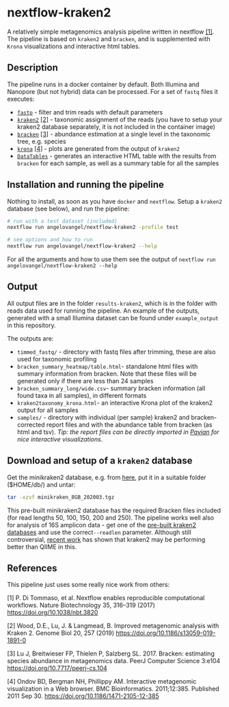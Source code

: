 # nextflow-kraken2

A relatively simple metagenomics analysis pipeline written in nextflow [[1]](#1). The pipeline is based on `kraken2` and `bracken`, and is supplemented with `Krona` visualizations and interactive html tables.

## Description

The pipeline runs in a docker container by default. Both Illumina and Nanopore (but not hybrid) data can be processed. For a set of `fastq` files it executes:

- [`fastp`](https://github.com/OpenGene/fastp) - filter and trim reads with default parameters
- [`kraken2`](http://ccb.jhu.edu/software/kraken2/) [[2]](#2) - taxonomic assignment of the reads  (you have to setup your kraken2 database separately, it is not included in the container image)
- [`bracken`](http://ccb.jhu.edu/software/bracken/) [[3]](#3) - abundance estimation at a single level in the taxonomic tree, e.g. species
- [`krona`](https://github.com/marbl/Krona/wiki) [[4]](#4) - plots are generated from the output of `kraken2`
- [`DataTables`](https://datatables.net/) - generates an interactive HTML table with the results from `bracken` for each sample, as well as a summary table for all the samples

## Installation and running the pipeline

Nothing to install, as soon as you have `docker` and `nextflow`. Setup a `kraken2` database (see below), and run the pipeline:

```bash
# run with a test dataset (included)
nextflow run angelovangel/nextflow-kraken2 -profile test

# see options and how to run
nextflow run angelovangel/nextflow-kraken2 --help

```

For all the arguments and how to use them see the output of `nextflow run angelovangel/nextflow-kraken2 --help`

## Output

All output files are in the folder `results-kraken2`, which is in the folder with reads data used for running the pipeline. An example of the outputs, generated with a small Illumina dataset can be found under `example_output` in this repository.

The outputs are:

- `timmed_fastq/` - directory with fastq files after trimming, these are also used for taxonomic profiling
- `bracken_summary_heatmap/table.html`- standalone html files with summary information from bracken. Note that these files will be generated only if there are less than 24 samples
- `bracken_summary_long/wide.csv`- summary bracken information (all found taxa in all samples), in different formats
- `kraken2taxonomy_krona.html`-  an interactive Krona plot of the kraken2 output for all samples
- `samples/` - directory with individual (per sample) kraken2 and bracken-corrected report files and with the abundance table from bracken (as html and tsv). *Tip: the report files can be directly imported in [Pavian](https://github.com/fbreitwieser/pavian) for nice interactive visualizations*.

## Download and setup of a `kraken2` database

Get the minikraken2 database, e.g. from [here](https://ccb.jhu.edu/software/kraken2/index.shtml?t=downloads), put it in a suitable folder ($HOME/db/) and untar:

```bash
tar -xzvf minikraken_8GB_202003.tgz
```

This pre-built minikraken2 database has the required Bracken files included (for read lengths 50, 100, 150, 200 and 250). The pipeline works well also for analysis of 16S amplicon data - get one of the [pre-built kraken2 databases](https://ccb.jhu.edu/software/kraken2/index.shtml?t=downloads) and use the correct`--readlen` parameter. Although still controversial, [recent work](https://www.biorxiv.org/content/10.1101/2020.03.27.012047v1) has shown that kraken2 may be performing better than QIIME in this.

## References

This pipeline just uses some really nice work from others:


<a id="1">[1]</a> 
P. Di Tommaso, et al. Nextflow enables reproducible computational workflows. Nature Biotechnology 35, 316–319 (2017) https://doi.org/10.1038/nbt.3820

<a id="2">[2]</a> 
Wood, D.E., Lu, J. & Langmead, B. Improved metagenomic analysis with Kraken 2. Genome Biol 20, 257 (2019) https://doi.org/10.1186/s13059-019-1891-0

<a id="3">[3]</a> 
Lu J, Breitwieser FP, Thielen P, Salzberg SL. 2017. Bracken: estimating species abundance in metagenomics data. PeerJ Computer Science 3:e104 https://doi.org/10.7717/peerj-cs.104

<a id="4">[4]</a> 
Ondov BD, Bergman NH, Phillippy AM. Interactive metagenomic visualization in a Web browser. BMC Bioinformatics. 2011;12:385. Published 2011 Sep 30. https://doi.org/10.1186/1471-2105-12-385